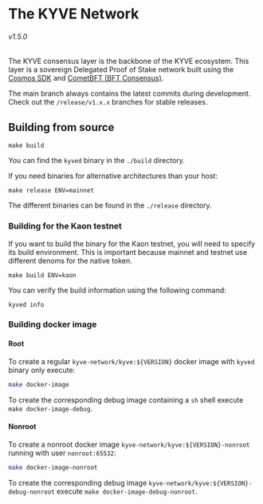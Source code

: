 # The KYVE Network

###### v1.5.0

The KYVE consensus layer is the backbone of the KYVE ecosystem. This layer is a
sovereign Delegated Proof of Stake network built using the
[Cosmos SDK](https://github.com/cosmos/cosmos-sdk) and
[CometBFT (BFT Consensus)](https://github.com/cometbft/cometbft).

The main branch always contains the latest commits during development.
Check out the `/release/v1.x.x` branches for stable releases.

## Building from source

```shell
make build
```

You can find the `kyved` binary in the `./build` directory.

If you need binaries for alternative architectures than your host:

```shell
make release ENV=mainnet
```

The different binaries can be found in the `./release` directory.

### Building for the Kaon testnet

If you want to build the binary for the Kaon testnet, you will need to specify
its build environment. This is important because mainnet and testnet use
different denoms for the native token.

```shell
make build ENV=kaon
```

You can verify the build information using the following command:

```shell
kyved info
```

### Building docker image

#### Root
To create a regular `kyve-network/kyve:${VERSION}` docker image with `kyved` binary only execute:
```bash
make docker-image
```
To create the corresponding debug image containing a `sh` shell execute `make docker-image-debug`.

#### Nonroot
To create a nonroot docker image `kyve-network/kyve:${VERSION}-nonroot` running with user `nonroot:65532`:
```bash
make docker-image-nonroot
```
To create the corresponding debug image `kyve-network/kyve:${VERSION}-debug-nonroot` execute `make docker-image-debug-nonroot`.